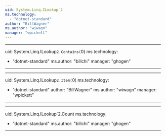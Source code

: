 ```yaml
---
uid: System.Linq.ILookup`2
ms.technology: 
  - "dotnet-standard"
author: "BillWagner"
ms.author: "wiwagn"
manager: "wpickett"
---
```


---
uid: System.Linq.ILookup`2.Contains(`0)
ms.technology: 
  - "dotnet-standard"
ms.author: "billchi"
manager: "ghogen"
---

---
uid: System.Linq.ILookup`2.Item(`0)
ms.technology: 
  - "dotnet-standard"
author: "BillWagner"
ms.author: "wiwagn"
manager: "wpickett"
---

---
uid: System.Linq.ILookup`2.Count
ms.technology: 
  - "dotnet-standard"
ms.author: "billchi"
manager: "ghogen"
---
